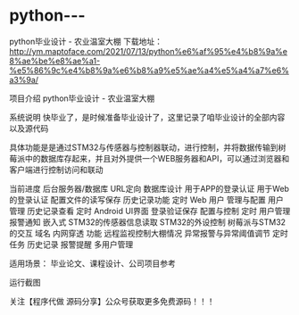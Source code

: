 # python---
python毕业设计 - 农业温室大棚
下载地址：http://ym.maptoface.com/2021/07/13/python%e6%af%95%e4%b8%9a%e8%ae%be%e8%ae%a1-%e5%86%9c%e4%b8%9a%e6%b8%a9%e5%ae%a4%e5%a4%a7%e6%a3%9a/

项目介绍
python毕业设计 - 农业温室大棚

系统说明
快毕业了，是时候准备毕业设计了，这里记录了咱毕业设计的全部内容以及源代码

具体功能是是通过STM32与传感器与控制器联动，进行控制，并将数据传输到树莓派中的数据库存起来，并且对外提供一个WEB服务器和API，可以通过浏览器和客户端进行控制访问和联动

当前进度
后台服务器/数据库
URL定向
数据库设计
用于APP的登录认证
用于Web的登录认证
配置文件的读写保存
历史记录功能
定时
Web
用户
管理与配置
用户管理
历史记录查看
定时
Android
UI界面
登录验证保存
配置与控制
定时
用户管理
报警通知
嵌入式
STM32的传感器信息读取
STM32的外设控制
树莓派与STM32的交互
域名
内网穿透
功能
远程监视控制大棚情况
异常报警与异常阈值调节
定时任务
历史记录
报警提醒
多用户管理

适用场景：
毕业论文、课程设计、公司项目参考

运行截图












关注【程序代做 源码分享】公众号获取更多免费源码！！！


 

